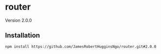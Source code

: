 # router

Version 2.0.0
## Installation

``` console
npm install https://github.com/JamesRobertHugginsNgo/router.git#2.0.0
```
